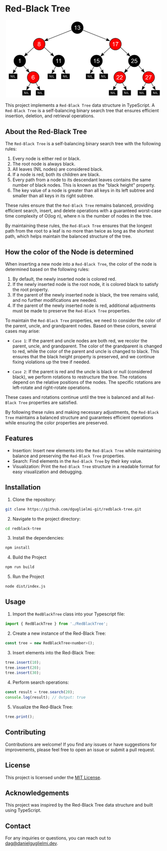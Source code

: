 # Red-Black Tree

<p align="center">
  <img src="src/assets/red-black-tree.svg" alt="Arbol" width="500">
</p>


This project implements a `Red-Black Tree` data structure in TypeScript. A `Red-Black Tree` is a self-balancing binary search tree that ensures efficient insertion, deletion, and retrieval operations.

## About the Red-Black Tree

The `Red-Black Tree` is a self-balancing binary search tree with the following rules:

1. Every node is either red or black.
2. The root node is always black.
3. All leaves (NIL nodes) are considered black.
4. If a node is red, both its children are black.
5. Every path from a node to its descendant leaves contains the same number of black nodes. This is known as the "black height" property.
6. The key value of a node is greater than all keys in its left subtree and smaller than all keys in its right subtree.

These rules ensure that the `Red-Black Tree` remains balanced, providing efficient search, insert, and delete operations with a guaranteed worst-case time complexity of O(log n), where n is the number of nodes in the tree.

By maintaining these rules, the `Red-Black Tree` ensures that the longest path from the root to a leaf is no more than twice as long as the shortest path, which helps maintain the balanced structure of the tree.

## How the color of the Node is determined
When inserting a new node into a `Red-Black Tree`, the color of the node is determined based on the following rules:

1. By default, the newly inserted node is colored red.
2. If the newly inserted node is the root node, it is colored black to satisfy the root property.
3. If the parent of the newly inserted node is black, the tree remains valid, and no further modifications are needed.
4. If the parent of the newly inserted node is red, additional adjustments must be made to preserve the `Red-Black Tree` properties.

To maintain the `Red-Black Tree` properties, we need to consider the color of the parent, uncle, and grandparent nodes. Based on these colors, several cases may arise:

- `Case 1`: If the parent and uncle nodes are both red, we recolor the parent, uncle, and grandparent. The color of the grandparent is changed to red, while the color of the parent and uncle is changed to black. This ensures that the black height property is preserved, and we continue fixing violations up the tree if needed.

- `Case 2`: If the parent is red and the uncle is black or null (considered black), we perform rotations to restructure the tree. The rotations depend on the relative positions of the nodes. The specific rotations are left-rotate and right-rotate operations.

These cases and rotations continue until the tree is balanced and all `Red-Black Tree` properties are satisfied.

By following these rules and making necessary adjustments, the `Red-Black Tree` maintains a balanced structure and guarantees efficient operations while ensuring the color properties are preserved.







## Features

- Insertion: Insert new elements into the `Red-Black Tree` while maintaining balance and preserving the `Red-Black Tree` properties.
- Search: Find elements in the `Red-Black Tree` by their key value.
- Visualization: Print the `Red-Black Tree` structure in a readable format for easy visualization and debugging.

## Installation

1. Clone the repository:

```bash
git clone https://github.com/dguglielmi-git/redblack-tree.git
```

2. Navigate to the project directory:
```bash
cd redblack-tree
```

3. Install the dependencies:
```bash
npm install
```

4. Build the Project
```bash
npm run build
```

5. Run the Project
```bash
node dist/index.js
```

## Usage

1. Import the `RedBlackTree` class into your Typescript file:
```js
import { RedBlackTree } from './RedBlackTree';
```

2. Create a new instance of the Red-Black Tree:
```js
const tree = new RedBlackTree<number>();
```

3. Insert elements into the Red-Black Tree:
```js
tree.insert(10);
tree.insert(20);
tree.insert(30);
```

4. Perform search operations:
```js
const result = tree.search(20);
console.log(result); // Output: true
```

5. Visualize the Red-Black Tree:
```js
tree.print();
```

## Contributing

Contributions are welcome! If you find any issues or have suggestions for improvements, please feel free to open an issue or submit a pull request.

## License

This project is licensed under the [MIT License](LICENSE).

## Acknowledgements

This project was inspired by the Red-Black Tree data structure and built using TypeScript.

## Contact

For any inquiries or questions, you can reach out to [dag@danielguglielmi.dev](mailto:dag@danielguglielmi.dev).



